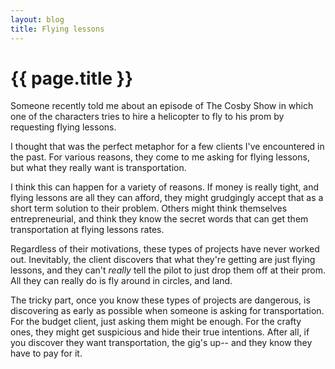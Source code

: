 ```yaml
---
layout: blog
title: Flying lessons
---
```


# {{ page.title }}

Someone recently told me about an episode of The Cosby Show in which one of the characters tries to hire a helicopter to fly to his prom by requesting flying lessons.

I thought that was the perfect metaphor for a few clients I've encountered in the past. For various reasons, they come to me asking for flying lessons, but what they really want is transportation. 

I think this can happen for a variety of reasons. If money is really tight, and flying lessons are all they can afford, they might grudgingly accept that as a short term solution to their problem. Others might think themselves entrepreneurial, and think they know the secret words that can get them transportation at flying lessons rates.

Regardless of their motivations, these types of projects have never worked out. Inevitably, the client discovers that what they're getting are just flying lessons, and they can't *really* tell the pilot to just drop them off at their prom. All they can really do is fly around in circles, and land.

The tricky part, once you know these types of projects are dangerous, is discovering as early as possible when someone is asking for transportation. For the budget client, just asking them might be enough. For the crafty ones, they might get suspicious and hide their true intentions. After all, if you discover they want transportation, the gig's up-- and they know they have to pay for it.


